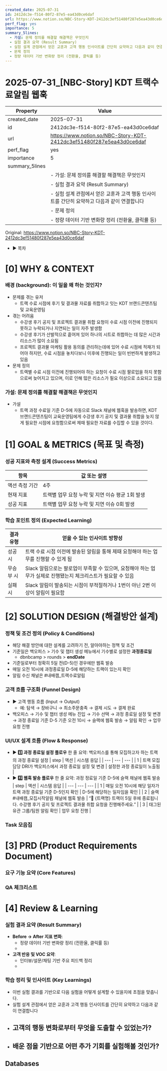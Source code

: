 ```yaml
---
created_date: 2025-07-31
id: 2412dc3e-f514-80f2-87e5-ea43d0ce6daf
url: https://www.notion.so/NBC-Story-KDT-2412dc3ef51480f287e5ea43d0ce6daf
perf_flag: yes
importance: 5
summary_5lines:
  - 가설: 문제 정의를 해결할 해결책은 무엇인지
  - 실험 결과 요약 (Result Summary)
  - 실험 설계 관점에서 얻은 교훈과 고객 행동 인사이트를 간단히 요약하고 다음과 같이 연결합니다
  - 문제 정의
  - 정량 데이터 기반 변화량 정리 (전환율, 클릭률 등)
---
```


# 2025-07-31_[NBC-Story] KDT 트랙수료알림 웹훅

| Property | Value |
| --- | --- |
| created_date | 2025-07-31 |
| id | 2412dc3e-f514-80f2-87e5-ea43d0ce6daf |
| url | https://www.notion.so/NBC-Story-KDT-2412dc3ef51480f287e5ea43d0ce6daf |
| perf_flag | yes |
| importance | 5 |
| summary_5lines | |
|  | - 가설: 문제 정의를 해결할 해결책은 무엇인지 |
|  | - 실험 결과 요약 (Result Summary) |
|  | - 실험 설계 관점에서 얻은 교훈과 고객 행동 인사이트를 간단히 요약하고 다음과 같이 연결합니다 |
|  | - 문제 정의 |
|  | - 정량 데이터 기반 변화량 정리 (전환율, 클릭률 등) |

Original: https://www.notion.so/NBC-Story-KDT-2412dc3ef51480f287e5ea43d0ce6daf

- ▶ 목차

# [0] WHY & CONTEXT

###  배경 (background): 이 일을 왜 하는 것인지?
- 문제를 겪는 유저
  - 트랙 수료 시점에 후기 및 결과물 자료를 취합하고 잇는 KDT 브랜드콘텐츠팀 및 교육운영팀
- 겪는 어려움
  - 수강생 후기 공지 및 프로젝트 결과물 취합 요청이 수료 시점 이전에 진행되지 못하고 누락되거나 지연되는 일이 자주 발생함
  - 수강생 후기가 산발적으로 흩어져 있어 하나의 시트로 취합하는 데 많은 시간과 리소스가 많이 소요됨
  - 프로젝트 결과물 마케팅 활용 동의를 관리하는데에 있어 수료 시점에 적재가 되어야 하지만, 수료 시점을 놓치다보니 이후에 진행되는 일이 빈번하게 발생하고 있음
- 문제 정의
  - 트랙별 수료 시점 이전에 진행되어야 하는 요청이 수료 시점 팔로업을 하지 못함으로써 늦어지고 있으며, 이로 인해 많은 리소스가 필요 이상으로 소요되고 있음

###  가설: 문제 정의를 해결할 해결책은 무엇인지
- 가설
  - 트랙 과정 수료일 기준 D-5에 자동으로 Slack 채널에 웹훅을 발송하면, KDT 브랜드콘텐츠팀이 교육운영팀에게 수강생 후기 공지 및 결과물 취합을 늦지 않게 필요한 시점에 요청함으로써 제때 필요한 자료를 수집할 수 있을 것이다. 

# **[1] GOAL & METRICS (목표 및 측정)**

### 성공 지표와 측정 설계 (Success Metrics)
| 항목 | 값 또는 설명 |
| --- | --- |
| 액션 측정 기간 | 4주 |
| 현재 지표 | 트랙별 업무 요청 누락 및 지연 이슈 평균 1회 발생 |
| 성공 지표 | 트랙별 업무 요청 누락 및 지연 이슈 0회 발생 |

### **학습 포인트 정의 (Expected Learning)**
| 결과 유형 | 얻을 수 있는 인사이트 방향성 |
| --- | --- |
| 성공 시 | 트랙 수료 시점 이전에 발송된 알림을 통해 제때 요청해야 하는 업무를 진행할 수 있게 됨 |
| 무승부 시 | Slack 알림으로는 팔로업이 부족할 수 있으며, 요청해야 하는 업무가 실제로 진행됐는지 체크리스트가 필요할 수 있음 |
| 실패 시 | Slack 알림이 발송되는 시점이 부적절하거나 1번이 아닌 2번 이상이 알림이 필요함 |

# **[2] SOLUTION DESIGN (해결방안 설계)**

### **정책 및 조건 정의 (Policy & Conditions)**
- 해당 해결 방안에 대한 설계를 고려하기 전, 알아야하는 정책 및 조건
- 기준일은 백오피스 > 기수 및 챕터 생성 메뉴에서 기수별로 설정한 **과정종료일**
  - dbnbcamp > rounds > **endDate**
- 기준일로부터 정확히 5일 전(D-5)인 경우에만 웹훅 발송 
- 매일 오전 10시에 과정종료일 D-5에 해당하는 트랙이 있는지 확인
- 알림 수신 채널은 #내배캠_트랙수료알림

### **고객 흐름 구조화 (Funnel Design)**
- ▶ 고객 행동 흐름 (Input → Output)
  - 예: 탐색 → 장바구니 → 최소주문충족 → 결제 시도 → 결제 완료
- 백오피스 → 기수 및 챕터 생성 메뉴 진입 → 기수 선택 → 과정 종료일 설정 및 변경 → 과정 종료일 기준 D-5 기준 오전 10시 → 슬랙에 웹훅 발송 → 알림 확인 → 업무 요청 진행

### **UI/UX 설계 흐름 (Flow & Response)**
- ▶ **1️⃣ 과정 종료일 설정 플로우**
  한 줄 요약: 백오피스를 통해 모집하고자 하는 트랙의 과정 종료일 설정
| step | 액션 | 시스템 응답 |
| --- | --- | --- |
| 1 | 트랙 모집 담당 DRI가 백오피스에서 과정 종료일 설정 및 변경 | 설정한 과정 종료일이 노출됨 |
- ▶ **2️⃣ 웹훅 발송 플로우**
  한 줄 요약: 과정 정료일 기준 D-5에 슬랙 채널에 웹훅 발송
| step | 액션 | 시스템 응답 |
| --- | --- | --- |
| 1 | 매일 오전 10시에 해당 일자가 트랙 과정 종료일 기준 D-5인지 확인 | D-5에 해당하는 일자임을 확인 |
| 2 | 슬랙 #내배캠_모집시작알림 채널에 웹훅 발송 | “📢 {트랙명} 트랙이 5일 후에 종료됩니다. 수강행 후기 공지 및 프로젝트 결과물 취합 요청을 진행해주세요.” |
| 3 | 태그된 유관 그룹/팀원 알림 확인 | 업무 요청 진행 |

### Task 모음집

# **[3] PRD (Product Requirements Document)**

### **요구 기능 요약 (Core Features)**

### **QA 체크리스트**

# [4] Review & Learning

### 실험 결과 요약 (Result Summary)
- **Before → After 지표 변화**:
  - 정량 데이터 기반 변화량 정리 (전환율, 클릭률 등)
  - 
- **고객 반응 및 VOC 요약**:
  - 인터뷰/설문/채팅 기반 주요 피드백 정리
  - 

### 학습 정리 및 인사이트 (Key Learnings)
- 이번 실험 결과를 기반으로 다음 실험을 어떻게 설계할 수 있을지에 초점을 맞춥니다.
- 실험 설계 관점에서 얻은 교훈과 고객 행동 인사이트를 간단히 요약하고 다음과 같이 연결합니다
- 고객의 행동 변화로부터 무엇을 도출할 수 있었는가?
  - 
- 배운 점을 기반으로 어떤 추가 기회를 실험해볼 것인가?
  -

## Databases
